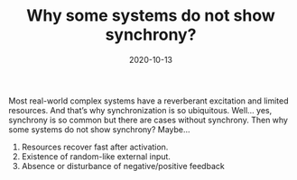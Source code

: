 ﻿---
title: Why some systems do not show synchrony?
date: 2020-10-13
categories: journal
tags: [stock market, synchronization, neural networks, mean field approach, limit cycle]
---

Most real-world complex systems have a reverberant excitation and limited resources. And that’s why synchronization is so ubiquitous. Well… yes, synchrony is so common but there are cases without synchrony. Then why some systems do not show synchrony? Maybe…
1) Resources recover fast after activation.
2) Existence of random-like external input.
3) Absence or disturbance of negative/positive feedback
